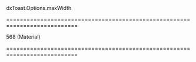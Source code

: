 <!--id-->dxToast.Options.maxWidth<!--/id-->
===========================================================================
<!--default-->568 (Material)<!--/default-->
===========================================================================

